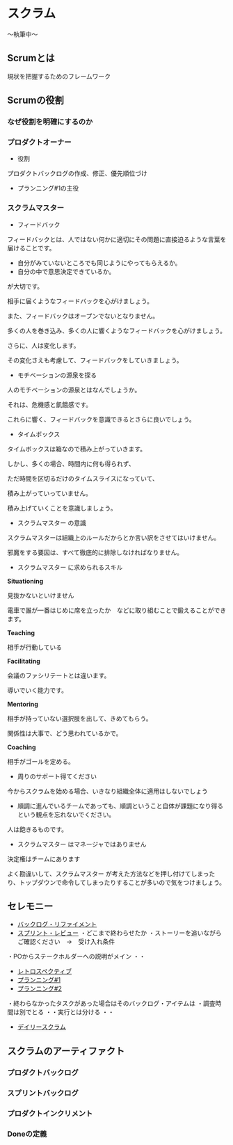 # スクラム

〜執筆中〜

## Scrumとは

現状を把握するためのフレームワーク

## Scrumの役割

### なぜ役割を明確にするのか

### プロダクトオーナー

* 役割

プロダクトバックログの作成、修正、優先順位づけ

* プランニング#1の主役


### スクラムマスター

* フィードバック

フィードバックとは、人ではない何かに適切にその問題に直接迫るような言葉を届けることです。

* 自分がみていないところでも同じようにやってもらえるか。
* 自分の中で意思決定できているか。

が大切です。

相手に届くようなフィードバックを心がけましょう。

また、フィードバックはオープンでないとなりません。

多くの人を巻き込み、多くの人に響くようなフィードバックを心がけましょう。

さらに、人は変化します。

その変化さえも考慮して、フィードバックをしていきましょう。

* モチベーションの源泉を探る

人のモチベーションの源泉とはなんでしょうか。

それは、危機感と飢餓感です。

これらに響く、フィードバックを意識できるとさらに良いでしょう。

* タイムボックス

タイムボックスは箱なので積み上がっていきます。

しかし、多くの場合、時間内に何も得られず、

ただ時間を区切るだけのタイムスライスになっていて、

積み上がっていっていません。

積み上げていくことを意識しましょう。

* スクラムマスター の意識

スクラムマスターは組織上のルールだからとか言い訳をさせてはいけません。

邪魔をする要因は、すべて徹底的に排除しなければなりません。


* スクラムマスター に求められるスキル

**Situationing**

見抜かないといけません

電車で誰が一番はじめに席を立ったか　などに取り組むことで鍛えることができます。

**Teaching**

相手が行動している

**Facilitating**

会議のファシリテートとは違います。

導いでいく能力です。

**Mentoring**

相手が持っていない選択肢を出して、きめてもらう。

関係性は大事で、どう思われているかで。

**Coaching**

相手がゴールを定める。


* 周りのサポート得てください

今からスクラムを始める場合、いきなり組織全体に適用はしないでしょう




* 順調に進んでいるチームであっても、順調ということ自体が課題になり得るという観点を忘れないでください。

人は飽きるものです。



* スクラムマスター はマネージャではありません

決定権はチームにあります

よく勘違いして、スクラムマスター が考えた方法などを押し付けてしまったり、トップダウンで命令してしまったりすることが多いので気をつけましょう。


## セレモニー

* [バックログ・リファイメント](/backlog-refinement)
* [スプリント・レビュー]()
・どこまで終わらせたか
・ストーリーを追いながらご確認ください　→　受け入れ条件

・POからステークホルダーへの説明がメイン
・・


* [レトロスペクティブ](/retrospectives)
* [プランニング#1](/iteration-planning)
* [プランニング#2](/iteration-planning)

・終わらなかったタスクがあった場合はそのバックログ・アイテムは
・調査時間は別でとる
・・実行とは分ける
・・


* [デイリースクラム]()



## スクラムのアーティファクト



### プロダクトバックログ

### スプリントバックログ

### プロダクトインクリメント

### Doneの定義
